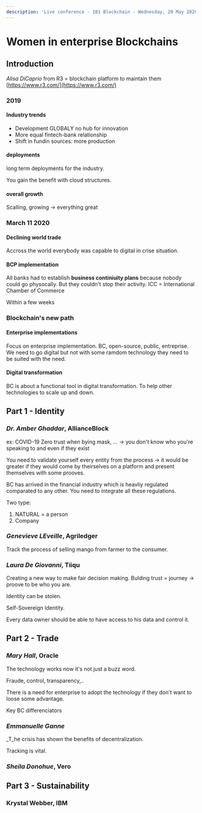 ```yaml
---
description: 'Live conference - 101 Blockchain - Wednesday, 20 May 2020'
---
```


# Women in enterprise Blockchains

## Introduction

_Alisa DiCaprio_ from R3  = blockchain platform to maintain them [https://www.r3.com/](https://www.r3.com/)

### 2019 

#### Industry trends

* Development GLOBALY no hub for innovation
* More equal fintech-bank relationship
* Shift in fundin sources: more production

#### deployments

long term deployments for the industry.

You gain the benefit with cloud structures. 

#### overall growth

Scalling, growing -&gt; everything great

### March 11 2020

####  Declining world trade

Accross the world everybody was capable to digital in crise situation.

#### BCP implementation

All banks had to establish **business continiuity plans** because nobody could go physocally. But they couldn't stop their activity. ICC = International Chamber of Commerce  

Within a few weeks

### Blockchain's new path

#### Enterprise implementations

Focus on enterprise implementation. BC, open-source, public, entreprise. We need to go digital but not with some ramdom technology they need to be suited with the need. 

#### Digital transformation

BC is about a functional tool in digital transformation. To help other technologies to scale up and down. 

## Part 1 - Identity

### _Dr. Amber Ghaddar_, AllianceBlock

ex: COVID-19 Zero trust when bying mask, ... -&gt; you don't know who you're speaking to and even if they exist

You need to validate yourself every entity from the process -&gt; it would be greater if they would come by theirselves on a platform and present themselves with some prooves.

BC has arrived in the financial industry which is heavliy regulated comparated to any other. You need to integrate all these regulations.



Two type: 

1. NATURAL = a person
2. Company



### _Genevieve LEveille_, Agriledger

Track the process of selling mango from farmer to the consumer.

### _Laura De Giovanni_, Tiiqu

Creating a new way to make fair decision making. Bulding trust = journey -&gt; proove to be who you are.

Identity can  be stolen. 

Self-Sovereign Identity.

Every data owner should be able to have access to his data and control it.

## Part 2 - Trade

### _Mary Hall_, Oracle

The technology works now it's not just a buzz word.

Fraude, control, transparency,..

There is a need for enterprise to adopt the technology if they don't want to loose some advantage.

Key BC differenciators



### _Emmanuelle Ganne_

_T_he crisis has shown the benefits of decentralization.

Tracking is vital.

### _Sheila Donohue_, Vero



## Part 3 - Sustainability

### Krystal Webber, IBM





